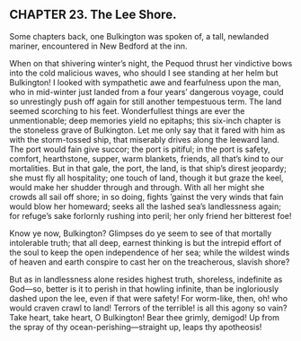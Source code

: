 ## CHAPTER 23. The Lee Shore.

Some chapters back, one Bulkington was spoken of, a tall, newlanded mariner,
encountered in New Bedford at the inn.

When on that shivering winter’s night, the Pequod thrust her vindictive bows
into the cold malicious waves, who should I see standing at her helm but
Bulkington! I looked with sympathetic awe and fearfulness upon the man, who in
mid-winter just landed from a four years’ dangerous voyage, could so unrestingly
push off again for still another tempestuous term. The land seemed scorching to
his feet. Wonderfullest things are ever the unmentionable; deep memories yield
no epitaphs; this six-inch chapter is the stoneless grave of Bulkington. Let me
only say that it fared with him as with the storm-tossed ship, that miserably
drives along the leeward land. The port would fain give succor; the port is
pitiful; in the port is safety, comfort, hearthstone, supper, warm blankets,
friends, all that’s kind to our mortalities. But in that gale, the port, the
land, is that ship’s direst jeopardy; she must fly all hospitality; one touch of
land, though it but graze the keel, would make her shudder through and through.
With all her might she crowds all sail off shore; in so doing, fights ’gainst
the very winds that fain would blow her homeward; seeks all the lashed sea’s
landlessness again; for refuge’s sake forlornly rushing into peril; her only
friend her bitterest foe!

Know ye now, Bulkington? Glimpses do ye seem to see of that mortally intolerable
truth; that all deep, earnest thinking is but the intrepid effort of the soul to
keep the open independence of her sea; while the wildest winds of heaven and
earth conspire to cast her on the treacherous, slavish shore?

But as in landlessness alone resides highest truth, shoreless, indefinite as
God—so, better is it to perish in that howling infinite, than be ingloriously
dashed upon the lee, even if that were safety! For worm-like, then, oh! who
would craven crawl to land! Terrors of the terrible! is all this agony so vain?
Take heart, take heart, O Bulkington! Bear thee grimly, demigod! Up from the
spray of thy ocean-perishing—straight up, leaps thy apotheosis!
